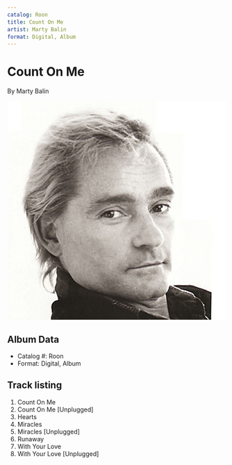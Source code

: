 ```yaml
---
catalog: Roon
title: Count On Me
artist: Marty Balin
format: Digital, Album
---
```


# Count On Me

By Marty Balin

![](../../assets/albumcovers/Marty_Balin-Count_On_Me.png)

## Album Data

- Catalog #: Roon
- Format: Digital, Album


## Track listing


1. Count On Me
2. Count On Me [Unplugged]
3. Hearts
4. Miracles
5. Miracles [Unplugged]
6. Runaway
7. With Your Love
8. With Your Love [Unplugged]

